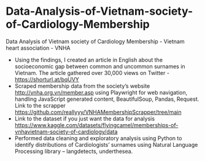 # Data-Analysis-of-Vietnam-society-of-Cardiology-Membership
Data Analysis of Vietnam society of Cardiology Membership - Vietnam heart association - VNHA
-	Using the findings, I created an article in English about the socioeconomic gap between common and uncommon surnames in Vietnam. The article gathered over 30,000 views on Twitter - https://shorturl.at/bqUVY
-	Scraped membership data from the society’s website http://vnha.org.vn/member.asp using Playwright for web navigation, handling JavaScript generated content, BeautifulSoup, Pandas, Request. Link to the scrapper https://github.com/reallyyy/VNHAMembershipScrapper/tree/main
-	Link to the dataset if you just want the data for analysis https://www.kaggle.com/datasets/flyingcamel/memberships-of-vnhavietnam-society-of-cardiology/data
-	Performed data cleaning and exploratory analysis using Python to identify distributions of Cardiologists’ surnames using Natural Language Processing library – langdetects, underthesea. 
